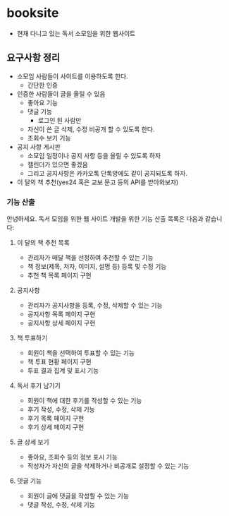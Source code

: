 # booksite

- 현재 다니고 있는 독서 소모임을 위한 웹사이트

## 요구사항 정리

- 소모임 사람들이 사이트를 이용하도록 한다.
    - 간단한 인증
- 인증한 사람들이 글을 올릴 수 있음
    - 좋아요 기능
    - 댓글 기능
        - 로그인 된 사람만
    - 자신이 쓴 글 삭제, 수정 비공개 할 수 있도록 한다.
    - 조회수 보기 기능
- 공지 사항 게시판
    - 소모임 일정이나 공지 사항 등을 올릴 수 있도록 하자
    - 캘린더가 있으면 좋겠음
    - 그리고 공지사항은 카카오톡 단톡방에도 같이 공지되도록 하자.
- 이 달의 책 추천(yes24 혹은 교보 문고 등의 API를 받아와보자)
### 기능 산출

안녕하세요. 독서 모임을 위한 웹 사이트 개발을 위한 기능 산출 목록은 다음과 같습니다:

1. 이 달의 책 추천 목록
   - 관리자가 매달 책을 선정하여 추천할 수 있는 기능
   - 책 정보(제목, 저자, 이미지, 설명 등) 등록 및 수정 기능
   - 추천 책 목록 페이지 구현

2. 공지사항
   - 관리자가 공지사항을 등록, 수정, 삭제할 수 있는 기능
   - 공지사항 목록 페이지 구현
   - 공지사항 상세 페이지 구현

3. 책 투표하기
   - 회원이 책을 선택하여 투표할 수 있는 기능
   - 책 투표 현황 페이지 구현
   - 투표 결과 집계 및 표시 기능

4. 독서 후기 남기기
   - 회원이 책에 대한 후기를 작성할 수 있는 기능
   - 후기 작성, 수정, 삭제 기능
   - 후기 목록 페이지 구현
   - 후기 상세 페이지 구현

5. 글 상세 보기
   - 좋아요, 조회수 등의 정보 표시 기능
   - 작성자가 자신의 글을 삭제하거나 비공개로 설정할 수 있는 기능

6. 댓글 기능
   - 회원이 글에 댓글을 작성할 수 있는 기능
   - 댓글 작성, 수정, 삭제 기능
